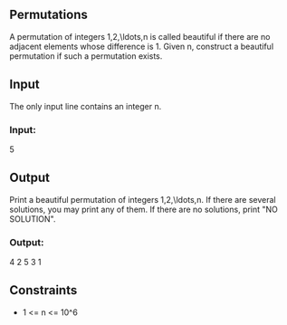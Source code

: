 ## Permutations
A permutation of integers 1,2,\ldots,n is called beautiful if there are no adjacent elements whose difference is 1.
Given n, construct a beautiful permutation if such a permutation exists.

## Input
The only input line contains an integer n.
### Input:
5

## Output
Print a beautiful permutation of integers 1,2,\ldots,n. If there are several solutions, you may print any of them. If there are no solutions, print "NO SOLUTION".
### Output:
4 2 5 3 1 

## Constraints

* 1 <= n <= 10^6
